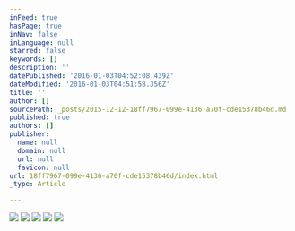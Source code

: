 ```yaml
---
inFeed: true
hasPage: true
inNav: false
inLanguage: null
starred: false
keywords: []
description: ''
datePublished: '2016-01-03T04:52:08.439Z'
dateModified: '2016-01-03T04:51:58.356Z'
title: ''
author: []
sourcePath: _posts/2015-12-12-18ff7967-099e-4136-a70f-cde15378b46d.md
published: true
authors: []
publisher:
  name: null
  domain: null
  url: null
  favicon: null
url: 18ff7967-099e-4136-a70f-cde15378b46d/index.html
_type: Article

---
```

![](https://the-grid-user-content.s3-us-west-2.amazonaws.com/2a1f5432-ddf3-4ebd-a480-0a7769d549d2.jpg)
![](https://the-grid-user-content.s3-us-west-2.amazonaws.com/888ad71b-d513-465c-bf51-cc3b70163565.jpg)
![](https://the-grid-user-content.s3-us-west-2.amazonaws.com/45a4f4f7-9df8-44fe-9cce-527fe455a3a3.jpg)
![](https://the-grid-user-content.s3-us-west-2.amazonaws.com/941aba66-628d-494b-ad47-d6d77399f91b.jpg)
![](https://the-grid-user-content.s3-us-west-2.amazonaws.com/0d6ab05c-2ef6-4bd0-bb9a-68151dffb469.jpg)
